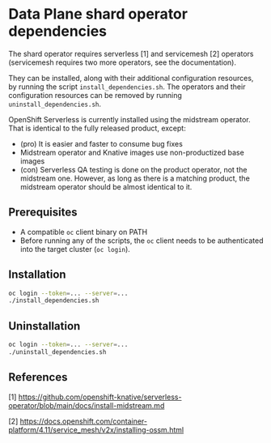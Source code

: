 # Data Plane shard operator dependencies 

The shard operator requires serverless [1] and servicemesh [2] operators (servicemesh requires two more operators, see the documentation).

They can be installed, along with their additional configuration resources, by running the script `install_dependencies.sh`.
The operators and their configuration resources can be removed by running `uninstall_dependencies.sh`.

OpenShift Serverless is currently installed using the midstream operator. That is identical to the fully released product, except:
- (pro) It is easier and faster to consume bug fixes
- Midstream operator and Knative images use non-productized base images
- (con) Serverless QA testing is done on the product operator, not the midstream one. However, as long as there is a
  matching product, the midstream operator should be almost identical to it.

## Prerequisites
- A compatible `oc` client binary on PATH
- Before running any of the scripts, the `oc` client needs to be authenticated into the target cluster (`oc login`). 

## Installation
```bash
oc login --token=... --server=...
./install_dependencies.sh
```

## Uninstallation
```bash
oc login --token=... --server=...
./uninstall_dependencies.sh
```

## References
[1] https://github.com/openshift-knative/serverless-operator/blob/main/docs/install-midstream.md

[2] https://docs.openshift.com/container-platform/4.11/service_mesh/v2x/installing-ossm.html
